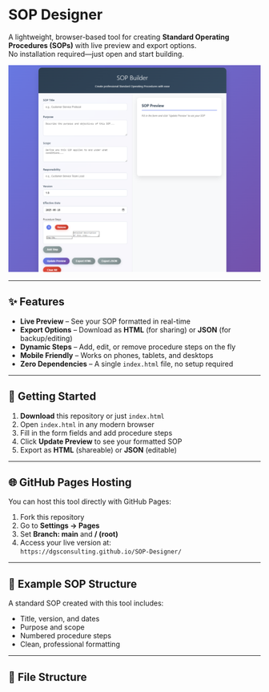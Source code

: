 # SOP Designer

A lightweight, browser-based tool for creating **Standard Operating Procedures (SOPs)** with live preview and export options.  
No installation required—just open and start building.  

![SOP Designer Screenshot](assets/screenshot.png)

---

## ✨ Features
- **Live Preview** – See your SOP formatted in real-time  
- **Export Options** – Download as **HTML** (for sharing) or **JSON** (for backup/editing)  
- **Dynamic Steps** – Add, edit, or remove procedure steps on the fly  
- **Mobile Friendly** – Works on phones, tablets, and desktops  
- **Zero Dependencies** – A single `index.html` file, no setup required  

---

## 🚀 Getting Started
1. **Download** this repository or just `index.html`  
2. Open `index.html` in any modern browser  
3. Fill in the form fields and add procedure steps  
4. Click **Update Preview** to see your formatted SOP  
5. Export as **HTML** (shareable) or **JSON** (editable)  

---

## 🌐 GitHub Pages Hosting
You can host this tool directly with GitHub Pages:  
1. Fork this repository  
2. Go to **Settings → Pages**  
3. Set **Branch: main** and **/ (root)**  
4. Access your live version at:  
   `https://dgsconsulting.github.io/SOP-Designer/`  

---

## 📄 Example SOP Structure
A standard SOP created with this tool includes:  
- Title, version, and dates  
- Purpose and scope  
- Numbered procedure steps  
- Clean, professional formatting  

---

## 📂 File Structure
